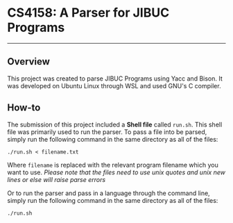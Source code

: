 # CS4158: A Parser for JIBUC Programs
--------------
## Overview
This project was created to parse JIBUC Programs using Yacc and Bison. It was developed on Ubuntu Linux through WSL and used GNU's C compiler.

## How-to
The submission of this project included a **Shell file** called `run.sh`. This shell file was primarily used to run the parser.
To pass a file into be parsed, simply run the following command in the same directory as all of the files:
```
./run.sh < filename.txt
```
Where `filename` is replaced with the relevant program filename which you want to use.
_Please note that the files need to use unix quotes and unix new lines or else will raise parse errors_

Or to run the parser and pass in a language through the command line, simply run the following command in the same directory as all of the files:
```
./run.sh
```